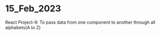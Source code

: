 # 15_Feb_2023
React Project-9: To pass data from one component to another through all alphabets(A to Z)
